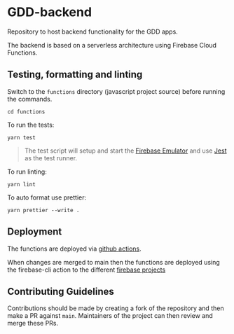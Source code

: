 # GDD-backend
Repository to host backend functionality for the GDD apps.

The backend is based on a serverless architecture using Firebase Cloud Functions.

## Testing, formatting and linting

Switch to the `functions` directory (javascript project source) before running the commands.
```shell
cd functions
```

To run the tests:
```shell
yarn test
```
> The test script will setup and start the [Firebase Emulator](https://github.com/firebase/firebase-tools#deployment-and-local-emulation) and use [Jest](https://jestjs.io/) as the test runner.

To run linting:
```shell
yarn lint
```

To auto format use prettier:
```shell
yarn prettier --write .
```

## Deployment

The functions are deployed via [github actions](./.github/workflows/firebase-functions-cd.yml). 

When changes are merged to main then the functions are deployed using the firebase-cli action to the different [firebase projects](.firebaserc)

## Contributing Guidelines

Contributions should be made by creating a fork of the repository and then make a PR against `main`.
Maintainers of the project can then review and merge these PRs.

